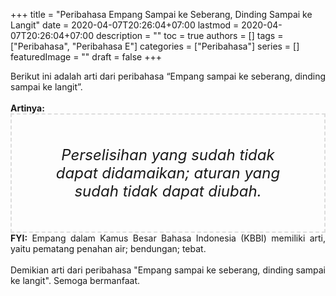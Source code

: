+++
title = "Peribahasa Empang Sampai ke Seberang, Dinding Sampai ke Langit"
date = 2020-04-07T20:26:04+07:00
lastmod = 2020-04-07T20:26:04+07:00
description = ""
toc = true
authors = []
tags = ["Peribahasa", "Peribahasa E"]
categories = ["Peribahasa"]
series = []
featuredImage = ""
draft = false
+++

<div dir="ltr" style="text-align: left;" trbidi="on"><div style="text-align: justify;">Berikut ini adalah arti dari peribahasa “Empang sampai ke seberang, dinding sampai ke langit”.</div><br /><div style="text-align: justify;"><b>Artinya:</b></div><div style="border: 2px dashed #ddd; font-size: 24px; height: auto; margin: 0 auto; padding: 50px; text-align: center; width: auto;"><i>Perselisihan yang sudah tidak dapat didamaikan; aturan yang sudah tidak dapat diubah.</i></div><div style="text-align: justify;"><b>FYI:</b> Empang dalam Kamus Besar Bahasa Indonesia (KBBI) memiliki arti, yaitu pematang penahan air; bendungan; tebat.<br /><br /><div style="text-align: justify;">Demikian arti dari peribahasa "Empang sampai ke seberang, dinding sampai ke langit". Semoga bermanfaat.</div></div>
